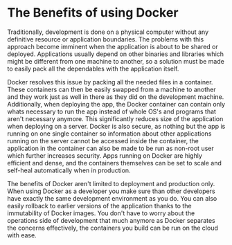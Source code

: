 # The Benefits of using Docker

Traditionally, development is done on a physical computer without any definitive resource or application boundaries. The problems with this approach become imminent when the application is about to be shared or deployed. Applications usually depend on other binaries and libraries which might be different from one machine to another, so a solution must be made to easily pack all the dependables with the application itself.

Docker resolves this issue by packing all the needed files in a container. These containers can then be easily swapped from a machine to another and they work just as well in there as they did on the development machine. Additionally, when deploying the app, the Docker container can contain only whats necessary to run the app instead of whole OS's and programs that aren't necessary anymore. This significantly reduces size of the application when deploying on a server. Docker is also secure, as nothing but the app is running on one single container so information about other applications running on the server cannot be accessed inside the container, the application in the container can also be made to be run as non-root user which further increases security. Apps running on Docker are highly efficient and dense, and the containers themselves can be set to scale and self-heal automatically when in production. 

The benefits of Docker aren't limited to deployment and production only. When using Docker as a developer you make sure than other developers have exactly the same development environment as you do. You can also easily rollback to earlier versions of the application thanks to the immutability of Docker images. You don't have to worry about the operations side of development that much anymore as Docker separates the concerns effectively, the containers you build can be run on the cloud with ease. 
